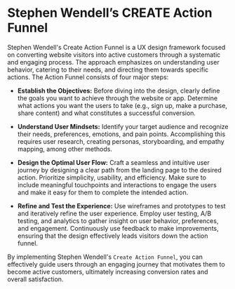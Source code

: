 # Stephen Wendell’s CREATE Action Funnel

Stephen Wendell's Create Action Funnel is a UX design framework focused on converting website visitors into active customers through a systematic and engaging process. The approach emphasizes on understanding user behavior, catering to their needs, and directing them towards specific actions. The Action Funnel consists of four major steps:

- **Establish the Objectives:** Before diving into the design, clearly define the goals you want to achieve through the website or app. Determine what actions you want the users to take (e.g., sign up, make a purchase, share content) and what constitutes a successful conversion.

- **Understand User Mindsets:** Identify your target audience and recognize their needs, preferences, emotions, and pain points. Accomplishing this requires user research, creating personas, storyboarding, and empathy mapping, among other methods.

- **Design the Optimal User Flow:** Craft a seamless and intuitive user journey by designing a clear path from the landing page to the desired action. Prioritize simplicity, usability, and efficiency. Make sure to include meaningful touchpoints and interactions to engage the users and make it easy for them to complete the intended action.

- **Refine and Test the Experience:** Use wireframes and prototypes to test and iteratively refine the user experience. Employ user testing, A/B testing, and analytics to gather insight on user behavior, preferences, and engagement. Continuously use feedback to make improvements, ensuring that the design effectively leads visitors down the action funnel.

By implementing Stephen Wendell's `Create Action Funnel`, you can effectively guide users through an engaging journey that motivates them to become active customers, ultimately increasing conversion rates and overall satisfaction.